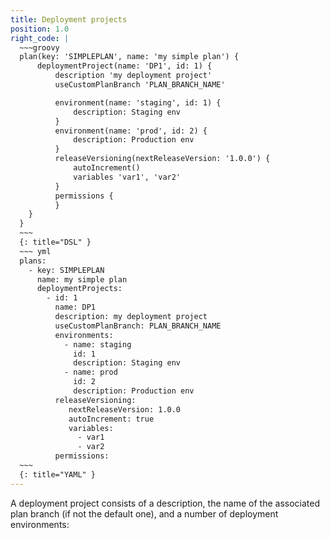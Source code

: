 ```yaml
---
title: Deployment projects
position: 1.0
right_code: |
  ~~~groovy
  plan(key: 'SIMPLEPLAN', name: 'my simple plan') {
      deploymentProject(name: 'DP1', id: 1) {
          description 'my deployment project'
          useCustomPlanBranch 'PLAN_BRANCH_NAME'

          environment(name: 'staging', id: 1) {
              description: Staging env
          }
          environment(name: 'prod', id: 2) {
              description: Production env
          }
          releaseVersioning(nextReleaseVersion: '1.0.0') {
              autoIncrement()
              variables 'var1', 'var2'
          }
          permissions {
          }
    }
  }
  ~~~
  {: title="DSL" }
  ~~~ yml
  plans:
    - key: SIMPLEPLAN
      name: my simple plan
      deploymentProjects:
        - id: 1
          name: DP1
          description: my deployment project
          useCustomPlanBranch: PLAN_BRANCH_NAME
          environments:
            - name: staging
              id: 1
              description: Staging env
            - name: prod
              id: 2
              description: Production env
          releaseVersioning:
             nextReleaseVersion: 1.0.0
             autoIncrement: true
             variables:
               - var1
               - var2
          permissions:
  ~~~
  {: title="YAML" }
---
```

A deployment project consists of a description, the name of the associated plan branch (if not the default one), and a number of deployment environments:



